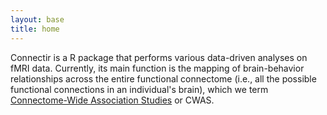 ```yaml
---
layout: base
title: home
---
```


Connectir is a R package that performs various data-driven analyses on fMRI data. Currently, its main function is the mapping of brain-behavior relationships across the entire functional connectome (i.e., all the possible functional connections in an individual's brain), which we term [Connectome-Wide Association Studies](/doc/cwas) or CWAS.
